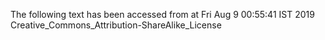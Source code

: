 The following text has been accessed from at Fri Aug 9 00:55:41 IST 2019
Creative_Commons_Attribution-ShareAlike_License
